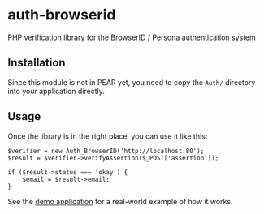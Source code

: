 auth-browserid
==============

PHP verification library for the BrowserID / Persona authentication system

## Installation

Since this module is not in PEAR yet, you need to copy the `Auth/` directory into your application directly.

## Usage

Once the library is in the right place, you can use it like this:

    $verifier = new Auth_BrowserID('http://localhost:80');
    $result = $verifier->verifyAssertion($_POST['assertion']);

    if ($result->status === 'okay') {
        $email = $result->email;
    }

See the [demo application](/docs/demo.php) for a real-world example of how it works.
